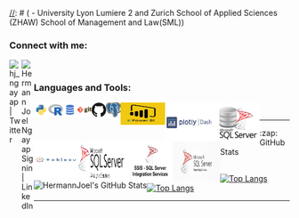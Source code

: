[//]: # ( ## Financial markets and data Science Enthousiast!!)

[//]: # ( - MSc in Banking and Finance specialization in Capital Markets and Data Science & Master 2 in Computer with major in data Mining)

[//]: # ( - University Lyon Lumiere 2 and Zurich School of Applied Sciences (ZHAW) School of Management and Law(SML))


### Connect with me:
[<img align="left" alt="hj_ngayap | Twitter" width="22px" src="https://cdn.jsdelivr.net/npm/simple-icons@v3/icons/twitter.svg" />][twitter]
[<img align="left" alt="Hermann Joel Ngayap Signin | LinkedIn" width="22px" src="https://cdn.jsdelivr.net/npm/simple-icons@v3/icons/linkedin.svg" />][linkedin]

<br />

### Languages and Tools:

<img align="left" alt="Python" width="26px" src="https://raw.githubusercontent.com/github/explore/80688e429a7d4ef2fca1e82350fe8e3517d3494d/topics/python/python.png" />
<img align="left" alt="R" width="26px" src="https://raw.githubusercontent.com/github/explore/80688e429a7d4ef2fca1e82350fe8e3517d3494d/topics/r/r.png" />
<img align="left" alt="SQL" width="26px" src="https://raw.githubusercontent.com/github/explore/80688e429a7d4ef2fca1e82350fe8e3517d3494d/topics/sql/sql.png" />
<img align="left" alt="Git" width="26px" src="https://raw.githubusercontent.com/github/explore/80688e429a7d4ef2fca1e82350fe8e3517d3494d/topics/git/git.png" />
<img align="left" alt="GitHub" width="26px" src="https://raw.githubusercontent.com/github/explore/78df643247d429f6cc873026c0622819ad797942/topics/github/github.png" />
<img align="left" alt="PostgreSQL" width="26px" src="https://raw.githubusercontent.com/github/explore/80688e429a7d4ef2fca1e82350fe8e3517d3494d/topics/postgresql/postgresql.png" />
<img align="left" alt="PowerBi" width="80" height="40" src="/Images/power%20BI.jpg" />
<img align="left" alt="Plotly-Dash" width="85" height="70" src="/Images/plotlydash.png" />  
<img align="left" alt="SQLSERVER" width="85" height="70" src="/Images/sqlserver.jpg" />
<img align="left" alt="Tableau" width="80" height="65" src="/Images/Tableau.png" />
<img align="left" alt="SSAS" width="85" height="70" src="/Images/ssas.png" />
<img align="left" alt="SSIS" width="85" height="70" src="/Images/ssis.png" />
<img align="left" alt="SSRS" width="85" height="70" src="/Images/ssrs.jpg" />
<br />

---

<summary>:zap: GitHub Stats</summary>
<img align="left" alt="HermannJoel's GitHub Stats" src="https://github-readme-stats.vercel.app/api?username=HermannJoel&show_icons=true&hide_border=true" />
<br />

[![Top Langs](https://github-readme-stats.vercel.app/api/top-langs/?username=HermannJoel&langs_count=5)](https://github.com/HermannJoel/github-readme-stats)
[![Top Langs](https://github-readme-stats.vercel.app/api/top-langs/?username=HermannJoel&layout=compact)](https://github.com/HermannJoel/github-readme-stats)
</details>

[twitter]: https://twitter.com/hj_ngayap
[linkedin]: https://www.linkedin.com/in/hermann-joel-ngayap-signin-5b35b513b/

---

